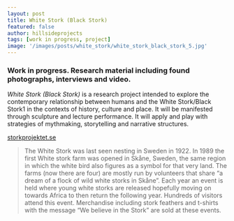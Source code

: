 ```yaml
---
layout: post
title: White Stork (Black Stork)
featured: false
author: hillsideprojects
tags: [work in progress, project]
image: '/images/posts/white_stork/white_stork_black_stork_5.jpg'
---
```


### Work in progress. Research material including found photographs, interviews and video.

_White Stork (Black Stork)_ is a research project intended to explore the contemporary relationship between humans and the White Stork/Black Stork1 in the contexts of history, culture and place. It will be manifested through sculpture and lecture performance. It will apply and play with strategies of mythmaking, storytelling and narrative structures.

[storkprojektet.se](http://www.storkprojektet.se/)

> The White Stork was last seen nesting in Sweden in 1922. In 1989 the first White stork farm was opened in Skåne, Sweden, the same region in which the white bird also figures as a symbol for that very land. The farms (now there are four) are mostly run by volunteers that share “a dream of a flock of wild white storks in Skåne”. Each year an event is held where young white storks are released hopefully moving on towards Africa to then return the following year. Hundreds of visitors attend this event. Merchandise including stork feathers and t-shirts with the message “We believe in the Stork” are sold at these events.

